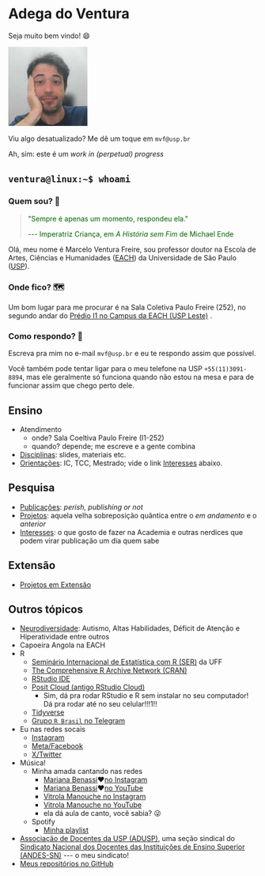 # Adega do Ventura

Seja muito bem vindo! 😄

![Olá!](img/4x4-marcelo.jpeg)

Viu algo desatualizado? Me dê um toque em `mvf@usp.br`

Ah, sim: este é um *work in (perpetual) progress*

## `ventura@linux:~$ whoami`

### Quem sou? 🤔

<blockquote style="color:DarkGreen;">

"Sempre é apenas um momento, respondeu ela."

--- Imperatriz Criança, em *A História sem Fim* de Michael Ende

</blockquote>

Olá, meu nome é Marcelo Ventura Freire, sou professor doutor na Escola de Artes, Ciências e Humanidades ([EACH](https://www.each.usp.br)) da Universidade de São Paulo ([USP](https://www.usp.br)).

### Onde fico? 🗺

Um bom lugar para me procurar é na Sala Coletiva Paulo Freire (252), no segundo andar do [Prédio I1 no Campus da EACH (USP Leste)](https://maps.app.goo.gl/UbmBhvS2nXhiCCgQA) .

### Como respondo? 🤷

Escreva pra mim no e-mail `mvf@usp.br` e eu te respondo assim que possível.

Você também pode tentar ligar para o meu telefone na USP `+55(11)3091-8894`, mas ele geralmente só funciona quando não estou na mesa e para de funcionar assim que chego perto dele.

## Ensino

-   Atendimento
    -   onde? Sala Coeltiva Paulo Freire (I1-252)
    -   quando? depende; me escreve e a gente combina
-   [Disciplinas](disciplinas.md): slides, materiais etc.
-   [Orientações](orientações.md): IC, TCC, Mestrado; vide o link [Interesses](interesses.md) abaixo.

## Pesquisa

-   [Publicações](publicações.md): *perish, publishing or not*
-   [Projetos](projetos.md): aquela velha sobreposição quântica entre o *em andamento* e o *anterior*
-   [Interesses](interesses.md): o que gosto de fazer na Academia e outras nerdices que podem virar publicação um dia quem sabe

## Extensão

-   [Projetos em Extensão](extensão.md)

<!-- ## Cultura -->

<!-- ## Inovação -->

## Outros tópicos

-   [Neurodiversidade](autismo.md): Autismo, Altas Habilidades, Déficit de Atenção e Hiperatividade entre outros
-   Capoeira Angola na EACH
-   R
    -   [Seminário Internacional de Estatística com R (SER)](https://ser.uff.br/) da UFF
    -   [The Comprehensive R Archive Network (CRAN)](https://cran.r-project.org/)
    -   [RStudio IDE](https://posit.co/products/open-source/rstudio/)
    -   [Posit Cloud (antigo RStudio Cloud)](https://posit.cloud/)
        -   Sim, dá pra rodar RStudio e R sem instalar no seu computador! Dá pra rodar até no seu celular!!!1!!
    -   [Tidyverse](https://www.tidyverse.org/)
    -   [Grupo `R Brasil` no Telegram](https://t.me/rbrasiloficial)
-   Eu nas redes socais
    -   [Instagram](https://www.instagram.com/omarceloventura/)
    -   [Meta/Facebook](https://Eh-brinks-Nao-tenho-feicibuque.com)
    -   [X/Twitter](https://Eh-brinks-Nao-tenho-tuiter.com)
-   Música!
    -   Minha amada cantando nas redes
        -   [Mariana Benassi](https://www.instagram.com/mari.benassi.canto/)❤️[no Instagram](https://www.instagram.com/mari.benassi.canto/)
        -   [Mariana Benassi](https://www.youtube.com/@marianaebw)❤️[no YouTube](https://www.youtube.com/@marianaebw)
        -   [Vitrola Manouche no Instagram](https://www.instagram.com/vitrolamanouche)
        -   [Vitrola Manouche no YouTube](https://www.youtube.com/@vitrolamanouche)
        -   ela dá aula de canto, você sabia? 😜
    -   Spotify
        -   [Minha playlist](https://open.spotify.com/playlist/01D0FoG20G3B27iSxBxEDh?si=3ccea591f0774b29)
-   [Associação de Docentes da USP (ADUSP)](https://adusp.org.br/), uma seção sindical do [Sindicato Nacional dos Docentes das Instituições de Ensino Superior (ANDES-SN)](https://www.andes.org.br/) --- o meu sindicato!
-   [Meus repositórios no GitHub](https://github.com/mvf-each-usp?tab=repositories)
